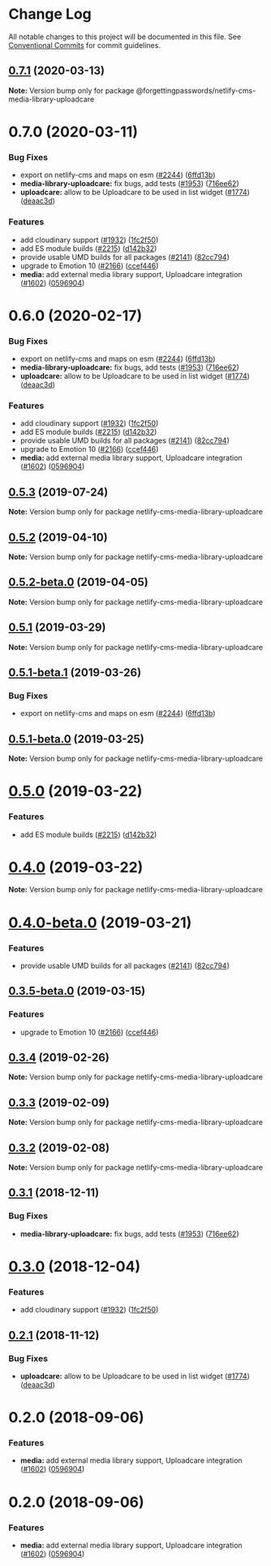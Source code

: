 # Change Log

All notable changes to this project will be documented in this file.
See [Conventional Commits](https://conventionalcommits.org) for commit guidelines.

## [0.7.1](https://github.com/netlify/netlify-cms/tree/master/packages/netlify-cms-media-library-uploadcare/compare/@forgettingpasswords/netlify-cms-media-library-uploadcare@0.7.0...@forgettingpasswords/netlify-cms-media-library-uploadcare@0.7.1) (2020-03-13)

**Note:** Version bump only for package @forgettingpasswords/netlify-cms-media-library-uploadcare





# 0.7.0 (2020-03-11)


### Bug Fixes

* export on netlify-cms and maps on esm ([#2244](https://github.com/netlify/netlify-cms/tree/master/packages/netlify-cms-media-library-uploadcare/issues/2244)) ([6ffd13b](https://github.com/netlify/netlify-cms/tree/master/packages/netlify-cms-media-library-uploadcare/commit/6ffd13b))
* **media-library-uploadcare:** fix bugs, add tests ([#1953](https://github.com/netlify/netlify-cms/tree/master/packages/netlify-cms-media-library-uploadcare/issues/1953)) ([716ee62](https://github.com/netlify/netlify-cms/tree/master/packages/netlify-cms-media-library-uploadcare/commit/716ee62))
* **uploadcare:** allow to be Uploadcare to be used in list widget ([#1774](https://github.com/netlify/netlify-cms/tree/master/packages/netlify-cms-media-library-uploadcare/issues/1774)) ([deaac3d](https://github.com/netlify/netlify-cms/tree/master/packages/netlify-cms-media-library-uploadcare/commit/deaac3d))


### Features

* add cloudinary support ([#1932](https://github.com/netlify/netlify-cms/tree/master/packages/netlify-cms-media-library-uploadcare/issues/1932)) ([1fc2f50](https://github.com/netlify/netlify-cms/tree/master/packages/netlify-cms-media-library-uploadcare/commit/1fc2f50))
* add ES module builds ([#2215](https://github.com/netlify/netlify-cms/tree/master/packages/netlify-cms-media-library-uploadcare/issues/2215)) ([d142b32](https://github.com/netlify/netlify-cms/tree/master/packages/netlify-cms-media-library-uploadcare/commit/d142b32))
* provide usable UMD builds for all packages ([#2141](https://github.com/netlify/netlify-cms/tree/master/packages/netlify-cms-media-library-uploadcare/issues/2141)) ([82cc794](https://github.com/netlify/netlify-cms/tree/master/packages/netlify-cms-media-library-uploadcare/commit/82cc794))
* upgrade to Emotion 10 ([#2166](https://github.com/netlify/netlify-cms/tree/master/packages/netlify-cms-media-library-uploadcare/issues/2166)) ([ccef446](https://github.com/netlify/netlify-cms/tree/master/packages/netlify-cms-media-library-uploadcare/commit/ccef446))
* **media:** add external media library support, Uploadcare integration ([#1602](https://github.com/netlify/netlify-cms/tree/master/packages/netlify-cms-media-library-uploadcare/issues/1602)) ([0596904](https://github.com/netlify/netlify-cms/tree/master/packages/netlify-cms-media-library-uploadcare/commit/0596904))





# 0.6.0 (2020-02-17)


### Bug Fixes

* export on netlify-cms and maps on esm ([#2244](https://github.com/netlify/netlify-cms/tree/master/packages/netlify-cms-media-library-uploadcare/issues/2244)) ([6ffd13b](https://github.com/netlify/netlify-cms/tree/master/packages/netlify-cms-media-library-uploadcare/commit/6ffd13b))
* **media-library-uploadcare:** fix bugs, add tests ([#1953](https://github.com/netlify/netlify-cms/tree/master/packages/netlify-cms-media-library-uploadcare/issues/1953)) ([716ee62](https://github.com/netlify/netlify-cms/tree/master/packages/netlify-cms-media-library-uploadcare/commit/716ee62))
* **uploadcare:** allow to be Uploadcare to be used in list widget ([#1774](https://github.com/netlify/netlify-cms/tree/master/packages/netlify-cms-media-library-uploadcare/issues/1774)) ([deaac3d](https://github.com/netlify/netlify-cms/tree/master/packages/netlify-cms-media-library-uploadcare/commit/deaac3d))


### Features

* add cloudinary support ([#1932](https://github.com/netlify/netlify-cms/tree/master/packages/netlify-cms-media-library-uploadcare/issues/1932)) ([1fc2f50](https://github.com/netlify/netlify-cms/tree/master/packages/netlify-cms-media-library-uploadcare/commit/1fc2f50))
* add ES module builds ([#2215](https://github.com/netlify/netlify-cms/tree/master/packages/netlify-cms-media-library-uploadcare/issues/2215)) ([d142b32](https://github.com/netlify/netlify-cms/tree/master/packages/netlify-cms-media-library-uploadcare/commit/d142b32))
* provide usable UMD builds for all packages ([#2141](https://github.com/netlify/netlify-cms/tree/master/packages/netlify-cms-media-library-uploadcare/issues/2141)) ([82cc794](https://github.com/netlify/netlify-cms/tree/master/packages/netlify-cms-media-library-uploadcare/commit/82cc794))
* upgrade to Emotion 10 ([#2166](https://github.com/netlify/netlify-cms/tree/master/packages/netlify-cms-media-library-uploadcare/issues/2166)) ([ccef446](https://github.com/netlify/netlify-cms/tree/master/packages/netlify-cms-media-library-uploadcare/commit/ccef446))
* **media:** add external media library support, Uploadcare integration ([#1602](https://github.com/netlify/netlify-cms/tree/master/packages/netlify-cms-media-library-uploadcare/issues/1602)) ([0596904](https://github.com/netlify/netlify-cms/tree/master/packages/netlify-cms-media-library-uploadcare/commit/0596904))





## [0.5.3](https://github.com/netlify/netlify-cms/tree/master/packages/netlify-cms-media-library-uploadcare/compare/netlify-cms-media-library-uploadcare@0.5.2...netlify-cms-media-library-uploadcare@0.5.3) (2019-07-24)

**Note:** Version bump only for package netlify-cms-media-library-uploadcare





## [0.5.2](https://github.com/netlify/netlify-cms/tree/master/packages/netlify-cms-media-library-uploadcare/compare/netlify-cms-media-library-uploadcare@0.5.2-beta.0...netlify-cms-media-library-uploadcare@0.5.2) (2019-04-10)

**Note:** Version bump only for package netlify-cms-media-library-uploadcare





## [0.5.2-beta.0](https://github.com/netlify/netlify-cms/tree/master/packages/netlify-cms-media-library-uploadcare/compare/netlify-cms-media-library-uploadcare@0.5.1...netlify-cms-media-library-uploadcare@0.5.2-beta.0) (2019-04-05)

**Note:** Version bump only for package netlify-cms-media-library-uploadcare





## [0.5.1](https://github.com/netlify/netlify-cms/tree/master/packages/netlify-cms-media-library-uploadcare/compare/netlify-cms-media-library-uploadcare@0.5.1-beta.1...netlify-cms-media-library-uploadcare@0.5.1) (2019-03-29)

**Note:** Version bump only for package netlify-cms-media-library-uploadcare





## [0.5.1-beta.1](https://github.com/netlify/netlify-cms/tree/master/packages/netlify-cms-media-library-uploadcare/compare/netlify-cms-media-library-uploadcare@0.5.1-beta.0...netlify-cms-media-library-uploadcare@0.5.1-beta.1) (2019-03-26)


### Bug Fixes

* export on netlify-cms and maps on esm ([#2244](https://github.com/netlify/netlify-cms/tree/master/packages/netlify-cms-media-library-uploadcare/issues/2244)) ([6ffd13b](https://github.com/netlify/netlify-cms/tree/master/packages/netlify-cms-media-library-uploadcare/commit/6ffd13b))





## [0.5.1-beta.0](https://github.com/netlify/netlify-cms/tree/master/packages/netlify-cms-media-library-uploadcare/compare/netlify-cms-media-library-uploadcare@0.5.0...netlify-cms-media-library-uploadcare@0.5.1-beta.0) (2019-03-25)

**Note:** Version bump only for package netlify-cms-media-library-uploadcare





# [0.5.0](https://github.com/netlify/netlify-cms/tree/master/packages/netlify-cms-media-library-uploadcare/compare/netlify-cms-media-library-uploadcare@0.4.0...netlify-cms-media-library-uploadcare@0.5.0) (2019-03-22)


### Features

* add ES module builds ([#2215](https://github.com/netlify/netlify-cms/tree/master/packages/netlify-cms-media-library-uploadcare/issues/2215)) ([d142b32](https://github.com/netlify/netlify-cms/tree/master/packages/netlify-cms-media-library-uploadcare/commit/d142b32))





# [0.4.0](https://github.com/netlify/netlify-cms/tree/master/packages/netlify-cms-media-library-uploadcare/compare/netlify-cms-media-library-uploadcare@0.4.0-beta.0...netlify-cms-media-library-uploadcare@0.4.0) (2019-03-22)

**Note:** Version bump only for package netlify-cms-media-library-uploadcare





# [0.4.0-beta.0](https://github.com/netlify/netlify-cms/tree/master/packages/netlify-cms-media-library-uploadcare/compare/netlify-cms-media-library-uploadcare@0.3.5-beta.0...netlify-cms-media-library-uploadcare@0.4.0-beta.0) (2019-03-21)


### Features

* provide usable UMD builds for all packages ([#2141](https://github.com/netlify/netlify-cms/tree/master/packages/netlify-cms-media-library-uploadcare/issues/2141)) ([82cc794](https://github.com/netlify/netlify-cms/tree/master/packages/netlify-cms-media-library-uploadcare/commit/82cc794))





## [0.3.5-beta.0](https://github.com/netlify/netlify-cms/tree/master/packages/netlify-cms-media-library-uploadcare/compare/netlify-cms-media-library-uploadcare@0.3.4...netlify-cms-media-library-uploadcare@0.3.5-beta.0) (2019-03-15)


### Features

* upgrade to Emotion 10 ([#2166](https://github.com/netlify/netlify-cms/tree/master/packages/netlify-cms-media-library-uploadcare/issues/2166)) ([ccef446](https://github.com/netlify/netlify-cms/tree/master/packages/netlify-cms-media-library-uploadcare/commit/ccef446))





## [0.3.4](https://github.com/netlify/netlify-cms/tree/master/packages/netlify-cms-media-library-uploadcare/compare/netlify-cms-media-library-uploadcare@0.3.3...netlify-cms-media-library-uploadcare@0.3.4) (2019-02-26)

**Note:** Version bump only for package netlify-cms-media-library-uploadcare





## [0.3.3](https://github.com/netlify/netlify-cms/tree/master/packages/netlify-cms-media-library-uploadcare/compare/netlify-cms-media-library-uploadcare@0.3.2...netlify-cms-media-library-uploadcare@0.3.3) (2019-02-09)

**Note:** Version bump only for package netlify-cms-media-library-uploadcare





## [0.3.2](https://github.com/netlify/netlify-cms/tree/master/packages/netlify-cms-media-library-uploadcare/compare/netlify-cms-media-library-uploadcare@0.3.1...netlify-cms-media-library-uploadcare@0.3.2) (2019-02-08)

**Note:** Version bump only for package netlify-cms-media-library-uploadcare





## [0.3.1](https://github.com/netlify/netlify-cms/tree/master/packages/netlify-cms-media-library-uploadcare/compare/netlify-cms-media-library-uploadcare@0.3.0...netlify-cms-media-library-uploadcare@0.3.1) (2018-12-11)


### Bug Fixes

* **media-library-uploadcare:** fix bugs, add tests ([#1953](https://github.com/netlify/netlify-cms/tree/master/packages/netlify-cms-media-library-uploadcare/issues/1953)) ([716ee62](https://github.com/netlify/netlify-cms/tree/master/packages/netlify-cms-media-library-uploadcare/commit/716ee62))





# [0.3.0](https://github.com/netlify/netlify-cms/tree/master/packages/netlify-cms-media-library-uploadcare/compare/netlify-cms-media-library-uploadcare@0.2.1...netlify-cms-media-library-uploadcare@0.3.0) (2018-12-04)


### Features

* add cloudinary support ([#1932](https://github.com/netlify/netlify-cms/tree/master/packages/netlify-cms-media-library-uploadcare/issues/1932)) ([1fc2f50](https://github.com/netlify/netlify-cms/tree/master/packages/netlify-cms-media-library-uploadcare/commit/1fc2f50))





## [0.2.1](https://github.com/netlify/netlify-cms/tree/master/packages/netlify-cms-media-library-uploadcare/compare/netlify-cms-media-library-uploadcare@0.2.0...netlify-cms-media-library-uploadcare@0.2.1) (2018-11-12)


### Bug Fixes

* **uploadcare:** allow to be Uploadcare to be used in list widget ([#1774](https://github.com/netlify/netlify-cms/tree/master/packages/netlify-cms-media-library-uploadcare/issues/1774)) ([deaac3d](https://github.com/netlify/netlify-cms/tree/master/packages/netlify-cms-media-library-uploadcare/commit/deaac3d))





<a name="0.2.0"></a>
# 0.2.0 (2018-09-06)


### Features

* **media:** add external media library support, Uploadcare integration ([#1602](https://github.com/netlify/netlify-cms/tree/master/packages/netlify-cms-media-library-uploadcare/issues/1602)) ([0596904](https://github.com/netlify/netlify-cms/tree/master/packages/netlify-cms-media-library-uploadcare/commit/0596904))




<a name="0.2.0"></a>
# 0.2.0 (2018-09-06)


### Features

* **media:** add external media library support, Uploadcare integration ([#1602](https://github.com/netlify/netlify-cms/tree/master/packages/netlify-cms-media-library-uploadcare/issues/1602)) ([0596904](https://github.com/netlify/netlify-cms/tree/master/packages/netlify-cms-media-library-uploadcare/commit/0596904))
